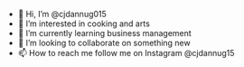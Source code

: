 - 👋 Hi, I’m @cjdannug015
- 👀 I’m interested in cooking and arts 
- 🌱 I’m currently learning business management
- 💞️ I’m looking to collaborate on something new
- 📫 How to reach me follow me on
 Instagram @cjdannug15 

<!---
cjdannug015/cjdannug015 is a ✨ special ✨ repository because its `README.md` (this file) appears on your GitHub profile.
You can click the Preview link to take a look at your changes.
--->
